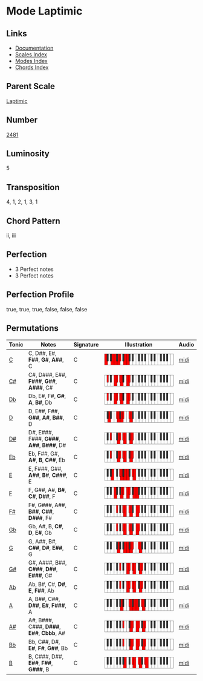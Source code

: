 # Mode Laptimic

## Links

- [Documentation](README.md)
- [Scales Index](Scales.md)
- [Modes Index](Modes.md)
- [Chords Index](Chords.md)

## Parent Scale

[Laptimic](ScaleLaptimic.md)

## Number

[2481](https://ianring.com/musictheory/scales/2481)

## Luminosity

5

## Transposition

4, 1, 2, 1, 3, 1

## Chord Pattern

ii, iii

## Perfection

- 3 Perfect notes
- 3 Perfect notes

## Perfection Profile

true, true, true, false, false, false

## Permutations

| Tonic | Notes | Signature | Illustration | Audio |
|-------|-------|-----------|--------------|-------|
| [C](ModeCNaturalLaptimic.md) | C, D##, E#, **F##**, **G#**, **A##**, C | C | ![CNaturalLaptimic](ModeCNaturalLaptimic.png) | [midi](https://github.com/edipermadi/music/blob/main/docs/ModeCNaturalLaptimic.mid?raw=true) |
| [C#](ModeCSharpLaptimic.md) | C#, D###, E##, **F###**, **G##**, **A###**, C# | C | ![CSharpLaptimic](ModeCSharpLaptimic.png) | [midi](https://github.com/edipermadi/music/blob/main/docs/ModeCSharpLaptimic.mid?raw=true) |
| [Db](ModeDFlatLaptimic.md) | Db, E#, F#, **G#**, **A**, **B#**, Db | C | ![DFlatLaptimic](ModeDFlatLaptimic.png) | [midi](https://github.com/edipermadi/music/blob/main/docs/ModeDFlatLaptimic.mid?raw=true) |
| [D](ModeDNaturalLaptimic.md) | D, E##, F##, **G##**, **A#**, **B##**, D | C | ![DNaturalLaptimic](ModeDNaturalLaptimic.png) | [midi](https://github.com/edipermadi/music/blob/main/docs/ModeDNaturalLaptimic.mid?raw=true) |
| [D#](ModeDSharpLaptimic.md) | D#, E###, F###, **G###**, **A##**, **B###**, D# | C | ![DSharpLaptimic](ModeDSharpLaptimic.png) | [midi](https://github.com/edipermadi/music/blob/main/docs/ModeDSharpLaptimic.mid?raw=true) |
| [Eb](ModeEFlatLaptimic.md) | Eb, F##, G#, **A#**, **B**, **C##**, Eb | C | ![EFlatLaptimic](ModeEFlatLaptimic.png) | [midi](https://github.com/edipermadi/music/blob/main/docs/ModeEFlatLaptimic.mid?raw=true) |
| [E](ModeENaturalLaptimic.md) | E, F###, G##, **A##**, **B#**, **C###**, E | C | ![ENaturalLaptimic](ModeENaturalLaptimic.png) | [midi](https://github.com/edipermadi/music/blob/main/docs/ModeENaturalLaptimic.mid?raw=true) |
| [F](ModeFNaturalLaptimic.md) | F, G##, A#, **B#**, **C#**, **D##**, F | C | ![FNaturalLaptimic](ModeFNaturalLaptimic.png) | [midi](https://github.com/edipermadi/music/blob/main/docs/ModeFNaturalLaptimic.mid?raw=true) |
| [F#](ModeFSharpLaptimic.md) | F#, G###, A##, **B##**, **C##**, **D###**, F# | C | ![FSharpLaptimic](ModeFSharpLaptimic.png) | [midi](https://github.com/edipermadi/music/blob/main/docs/ModeFSharpLaptimic.mid?raw=true) |
| [Gb](ModeGFlatLaptimic.md) | Gb, A#, B, **C#**, **D**, **E#**, Gb | C | ![GFlatLaptimic](ModeGFlatLaptimic.png) | [midi](https://github.com/edipermadi/music/blob/main/docs/ModeGFlatLaptimic.mid?raw=true) |
| [G](ModeGNaturalLaptimic.md) | G, A##, B#, **C##**, **D#**, **E##**, G | C | ![GNaturalLaptimic](ModeGNaturalLaptimic.png) | [midi](https://github.com/edipermadi/music/blob/main/docs/ModeGNaturalLaptimic.mid?raw=true) |
| [G#](ModeGSharpLaptimic.md) | G#, A###, B##, **C###**, **D##**, **E###**, G# | C | ![GSharpLaptimic](ModeGSharpLaptimic.png) | [midi](https://github.com/edipermadi/music/blob/main/docs/ModeGSharpLaptimic.mid?raw=true) |
| [Ab](ModeAFlatLaptimic.md) | Ab, B#, C#, **D#**, **E**, **F##**, Ab | C | ![AFlatLaptimic](ModeAFlatLaptimic.png) | [midi](https://github.com/edipermadi/music/blob/main/docs/ModeAFlatLaptimic.mid?raw=true) |
| [A](ModeANaturalLaptimic.md) | A, B##, C##, **D##**, **E#**, **F###**, A | C | ![ANaturalLaptimic](ModeANaturalLaptimic.png) | [midi](https://github.com/edipermadi/music/blob/main/docs/ModeANaturalLaptimic.mid?raw=true) |
| [A#](ModeASharpLaptimic.md) | A#, B###, C###, **D###**, **E##**, **Cbbb**, A# | C | ![ASharpLaptimic](ModeASharpLaptimic.png) | [midi](https://github.com/edipermadi/music/blob/main/docs/ModeASharpLaptimic.mid?raw=true) |
| [Bb](ModeBFlatLaptimic.md) | Bb, C##, D#, **E#**, **F#**, **G##**, Bb | C | ![BFlatLaptimic](ModeBFlatLaptimic.png) | [midi](https://github.com/edipermadi/music/blob/main/docs/ModeBFlatLaptimic.mid?raw=true) |
| [B](ModeBNaturalLaptimic.md) | B, C###, D##, **E##**, **F##**, **G###**, B | C | ![BNaturalLaptimic](ModeBNaturalLaptimic.png) | [midi](https://github.com/edipermadi/music/blob/main/docs/ModeBNaturalLaptimic.mid?raw=true) |
